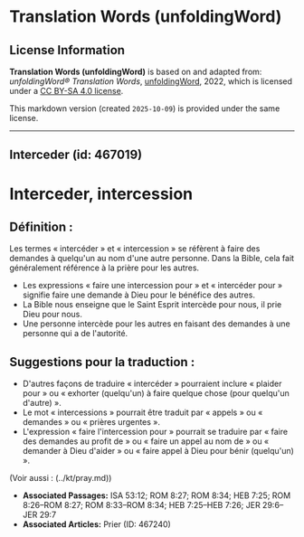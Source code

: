 # Translation Words (unfoldingWord)

## License Information

**Translation Words (unfoldingWord)** is based on and adapted from: _unfoldingWord® Translation Words_, [unfoldingWord](https://unfoldingword.org/utw), 2022, which is licensed under a [CC BY-SA 4.0 license](https://creativecommons.org/licenses/by-sa/4.0/legalcode.en).

This markdown version (created `2025-10-09`) is provided under the same license.



--------------------------------

## Interceder (id: 467019)

Interceder, intercession
========================

Définition :
------------

Les termes « intercéder » et « intercession » se réfèrent à faire des demandes à quelqu'un au nom d'une autre personne. Dans la Bible, cela fait généralement référence à la prière pour les autres.

* Les expressions « faire une intercession pour » et « intercéder pour » signifie faire une demande à Dieu pour le bénéfice des autres.
* La Bible nous enseigne que le Saint Esprit intercède pour nous, il prie Dieu pour nous.
* Une personne intercède pour les autres en faisant des demandes à une personne qui a de l'autorité.

Suggestions pour la traduction :
--------------------------------

* D'autres façons de traduire « intercéder » pourraient inclure « plaider pour » ou « exhorter (quelqu'un) à faire quelque chose (pour quelqu'un d'autre) ».
* Le mot « intercessions » pourrait être traduit par « appels » ou « demandes » ou « prières urgentes ».
* L'expression « faire l'intercession pour » pourrait se traduire par « faire des demandes au profit de » ou « faire un appel au nom de » ou « demander à Dieu d'aider » ou « faire appel à Dieu pour bénir (quelqu'un) ».

(Voir aussi : (../kt/pray.md))

* **Associated Passages:** ISA 53:12; ROM 8:27; ROM 8:34; HEB 7:25; ROM 8:26–ROM 8:27; ROM 8:33–ROM 8:34; HEB 7:25–HEB 7:26; JER 29:6–JER 29:7
* **Associated Articles:** Prier (ID: 467240)

